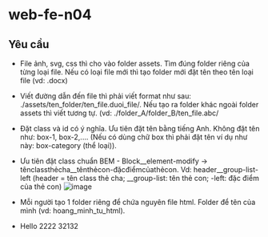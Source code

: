 # web-fe-n04
## Yêu cầu
- File ảnh, svg, css thì cho vào folder assets. Tìm đúng folder riêng của từng loại file. Nếu có loại file mới thì tạo folder mới đặt tên theo tên loại file (vd: .docx)
- Viết đường dẫn đến file thì phải viết format như sau: ./assets/ten_folder/ten_file.duoi_file/. Nếu tạo ra folder khác ngoài folder assets thì viết tương tự. (vd: ./folder_A/folder_B/ten_file.abc/
- Đặt class và id có ý nghĩa. Ưu tiên đặt tên bằng tiếng Anh. Không đặt tên như: box-1, box-2,.... (Nếu có dùng chữ box thì phải đặt tên ví dụ như này: box-category (thể loại)).
- Ưu tiên đặt class chuẩn BEM - Block__element-modify -> tênclassthẻcha__tênthẻcon-đặcđiểmcủathẻcon. Vd: header__group-list-left (header = tên class thẻ cha; __group-list: tên thẻ con; -left: đặc điểm của thẻ con)
  ![image](https://github.com/its-hmtu/web-fe-n04/assets/96937508/3cfea1b8-ba83-4f16-b623-7d3ac2c61972)

- Mỗi người tạo 1 folder riêng để chứa nguyên file html. Folder để tên của mình (vd: hoang_minh_tu_html).

- Hello
2222
32132
